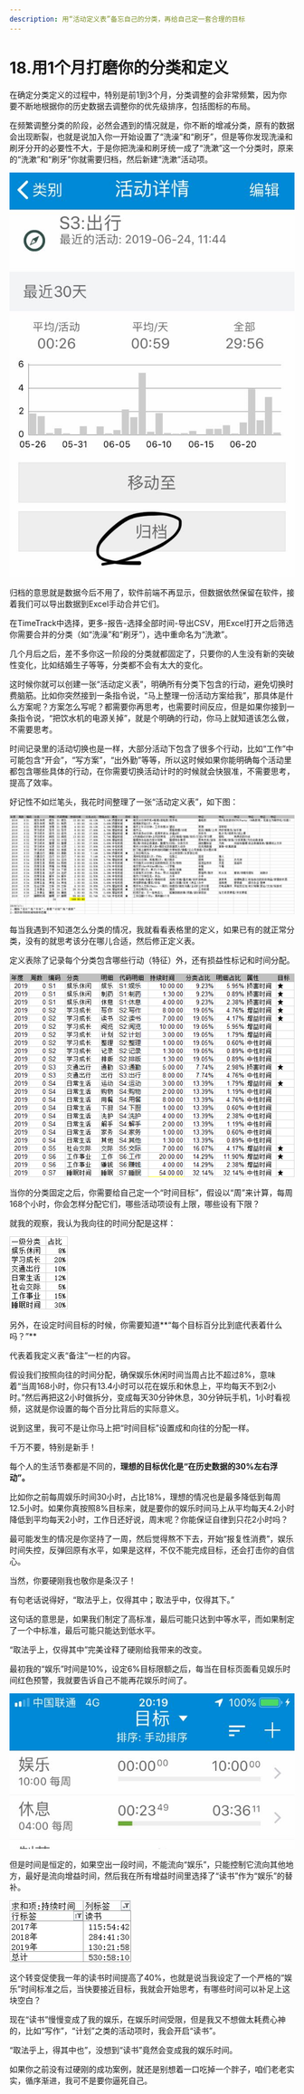 ```yaml
---
description: 用“活动定义表”备忘自己的分类，再给自己定一套合理的目标
---
```


# 18.用1个月打磨你的分类和定义

在确定分类定义的过程中，特别是前1到3个月，分类调整的会非常频繁，因为你要不断地根据你的历史数据去调整你的优先级排序，包括图标的布局。

在频繁调整分类的阶段，必然会遇到的情况就是，你不断的增减分类，原有的数据会出现断裂，也就是说加入你一开始设置了“洗澡”和“刷牙”，但是等你发现洗澡和刷牙分开的必要性不大，于是你把洗澡和刷牙统一成了“洗漱”这一个分类时，原来的“洗漱”和“刷牙”你就需要归档，然后新建“洗漱”活动项。

![aTimeLogger&#x5B89;&#x5353;&#x6CA1;&#x6709;&#x201C;&#x5F52;&#x6863;&#x529F;&#x80FD;&#x201D;](../.gitbook/assets/tu-pian%20%2833%29.png)

归档的意思就是数据今后不用了，软件前端不再显示，但数据依然保留在软件，接着我们可以导出数据到Excel手动合并它们。

在TimeTrack中选择，更多-报告-选择全部时间-导出CSV，用Excel打开之后筛选你需要合并的分类（如“洗澡”和“刷牙”），选中重命名为“洗漱”。

几个月后之后，差不多你这一阶段的分类就都固定了，只要你的人生没有新的突破性变化，比如结婚生子等等，分类都不会有太大的变化。

这时候你就可以创建一张“活动定义表”，明确所有分类下包含的行动，避免切换时费脑筋。比如你突然接到一条指令说，“马上整理一份活动方案给我”，那具体是什么方案呢？方案怎么写呢？都需要你再思考，也需要时间反应，但是如果你接到一条指令说，“把饮水机的电源关掉”，就是个明确的行动，你马上就知道该怎么做，不需要思考。

时间记录里的活动切换也是一样，大部分活动下包含了很多个行动，比如“工作”中可能包含“开会”，“写方案”，“出外勤”等等，所以这时候如果你能明确每个活动里都包含哪些具体的行动，在你需要切换活动计时的时候就会快狠准，不需要思考，提高了效率。

好记性不如烂笔头，我花时间整理了一张“活动定义表”，如下图：

![&#x6D3B;&#x52A8;&#x5B9A;&#x4E49;&#x8868;](../.gitbook/assets/tu-pian%20%2840%29.png)

每当我遇到不知道怎么分类的情况，我就看看表格里的定义，如果已有的就正常分类，没有的就思考该分在哪儿合适，然后修正定义表。

定义表除了记录每个分类包含哪些行动（特征）外，还有损益性标记和时间分配。

![](../.gitbook/assets/tu-pian%20%2842%29.png)

当你的分类固定之后，你需要给自己定一个“时间目标”，假设以“周”来计算，每周168个小时，你会怎样分配它们，哪些活动项设有上限，哪些设有下限？

就我的观察，我认为我向往的时间分配是这样：

![](../.gitbook/assets/tu-pian%20%28117%29.png)

另外，在设定时间目标的时候，你需要知道**“每个目标百分比到底代表着什么吗？”**

代表着我定义表“备注”一栏的内容。

假设我们按照向往的时间分配，确保娱乐休闲时间当周占比不超过8%，意味着“当周168小时，你只有13.4小时可以花在娱乐和休息上，平均每天不到2小时。”然后再把这2小时做拆分，变成每天30分钟休息，30分钟玩手机，1小时看视频，这就是你设置的每个百分比背后的实际意义。

说到这里，我可不是让你马上把“时间目标”设置成和向往的分配一样。

千万不要，特别是新手！

每个人的生活节奏都是不同的，**理想的目标优化是“在历史数据的30%左右浮动”。**

比如你之前每周娱乐时间30小时，占比18%，理想的情况也是最多降低到每周12.5小时。如果你真按照8%目标来，就是要你的娱乐时间马上从平均每天4.2小时降低到平均每天2小时，工作日还好说，周末呢？你能保证自律到只花2小时吗？

最可能发生的情况是你坚持了一周，然后觉得熬不下去，开始“报复性消费”，娱乐时间失控，反弹回原有水平，如果是这样，不仅不能完成目标，还会打击你的自信心。

当然，你要硬刚我也敬你是条汉子！

有句老话说得好，“取法乎上，仅得其中；取法乎中，仅得其下。”

这句话的意思是，如果我们制定了高标准，最后可能只达到中等水平，而如果制定了一个中标准，最后可能只能达到低水平。

“取法乎上，仅得其中”完美诠释了硬刚给我带来的改变。

最初我的“娱乐”时间是10%，设定6%目标限额之后，每当在目标页面看见娱乐时间红色预警，我就要告诉自己不能再花娱乐时间了。

![](../.gitbook/assets/tu-pian%20%2829%29.png)

但是时间是恒定的，如果空出一段时间，不能流向“娱乐”，只能控制它流向其他地方，最好是流向增益时间，然后我在所有增益时间里选择了“读书”作为“娱乐”的替补。

![](../.gitbook/assets/tu-pian%20%28101%29.png)

这个转变促使我一年的读书时间提高了40%，也就是说当我设定了一个严格的“娱乐”时间标准之后，当快要接近目标，我就会开始思考，有哪些时间可以补足上这块空白？

现在“读书”慢慢变成了我的娱乐，在娱乐时间受限，但是我又不想做太耗费心神的，比如“写作”，“计划”之类的活动项时，我会开启“读书”。

“取法乎上，得其中也”，没想到“读书”竟然会变成我的娱乐时间。

如果你之前没有过硬刚的成功案例，就还是别想着一口吃掉一个胖子，咱们老老实实，循序渐进，我可不是要你逼死自己。


